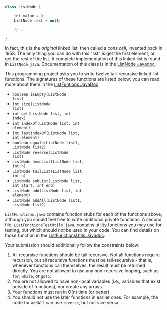 ```java
class ListNode {

    int value = 0;
    ListNode rest = null;

    // ...

}
```

In fact, this is the *original* linked list, then called a *cons cell*, invented back in 1958. The only thing you can do with this "list" is get the first element, or get the rest of the list. A complete implementation of this linked list is found in `ListNode.java`. Documentation of this class is in the [ListNode Javadoc](./javadocs/ListNode.html).

This programming project asks you to write twelve tail-recursive linked list functions. The signatures of these functions are listed below; you can read more about them in the [ListFuntions JavaDoc](./javadocs/ListFunctions.html)

* <code class="prettyprint lang-java">boolean isEmpty(ListNode list)</code>
* <code class="prettyprint lang-java">int size(ListNode list)</code>
* <code class="prettyprint lang-java">int get(ListNode list, int index)</code>
* <code class="prettyprint lang-java">int indexOf(ListNode list, int element)</code>
* <code class="prettyprint lang-java">int lastIndexOf(ListNode list, int element)</code>
* <code class="prettyprint lang-java">boolean equals(ListNode list1, ListNode list2)</code>
* <code class="prettyprint lang-java">ListNode reverse(ListNode list)</code>
* <code class="prettyprint lang-java">ListNode headList(ListNode list, int n)</code>
* <code class="prettyprint lang-java">ListNode tailList(ListNode list, int n)</code>
* <code class="prettyprint lang-java">ListNode subList(ListNode list, int start, int end)</code>
* <code class="prettyprint lang-java">ListNode add(ListNode list, int element)</code>
* <code class="prettyprint lang-java">ListNode addAll(ListNode list1, ListNode list2)</code>

`ListFunctions.java` contains function stubs for each of the functions above, although you should feel free to write additional private functions. A second file, `ListFunctionsTestUtils.java`, contains utility functions you may use for testing, but which should *not* be used in your code. You can find details on those function in the [ListFunctionsUtils Javadoc](./javadocs/ListFunctionsUtils.html).

Your submission should additionally follow the constraints below:

1. All recursive functions should be tail recursive. Not all functions require recursion, but all recursive functions must be tail-recursive - that is, whenever functions call themselves, the result must be returned directly. You are not allowed to use any non-recursive looping, such as `for`, `while`, or `goto`.
2. You are not allowed to have non-local variables (i.e., variables that exist outside of functions), nor create any arrays.
3. Your functions must run in O(n) time (or better).
4. You should not use the later functions in earlier ones. For example, the code for `addAll` can use `reverse`, but not vice versa.


